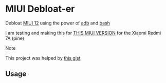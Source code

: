 # MIUI Debloat-er
Debloat [MIUI 12](https://en.miui.com/v12_5) using the power of [adb](https://developer.android.com/tools/adb) and [bash](https://en.wikipedia.org/wiki/Bash_(Unix_shell))

I am testing and making this for [THIS MIUI VERSION](https://xiaomifirmwareupdater.com/miui/pine/stable/V12.5.3.0.QCMEUXM/) for the Xiaomi Redmi 7A (pine)

> [!NOTE]
> This project was helped by [this gist](https://gist.github.com/Biswa96/81fe477079fa5279f7cfd7b98d5519c7)

## Usage
